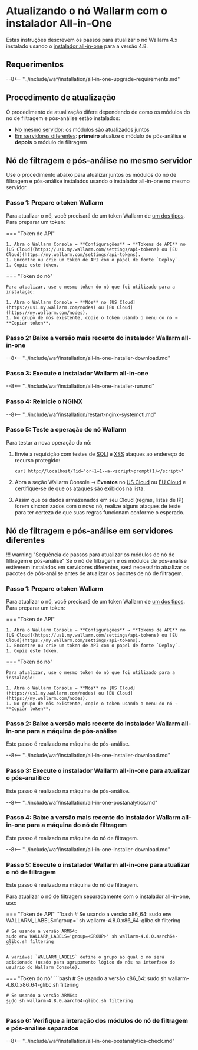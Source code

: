 [statistics-service-all-parameters]:        ../admin-en/configure-statistics-service.md
[img-attacks-in-interface]:                 ../images/admin-guides/test-attacks-quickstart.png
[tarantool-status]:                         ../images/tarantool-status.png
[configure-proxy-balancer-instr]:           ../admin-en/configuration-guides/access-to-wallarm-api-via-proxy.md
[sqli-attack-docs]:                         ../attacks-vulns-list.md#sql-injection
[xss-attack-docs]:                          ../attacks-vulns-list.md#crosssite-scripting-xss

# Atualizando o nó Wallarm com o instalador All-in-One

Estas instruções descrevem os passos para atualizar o nó Wallarm 4.x instalado usando o [instalador all-in-one](../installation/nginx/all-in-one.md) para a versão 4.8.

## Requerimentos

--8<-- "../include/waf/installation/all-in-one-upgrade-requirements.md"

## Procedimento de atualização

O procedimento de atualização difere dependendo de como os módulos do nó de filtragem e pós-análise estão instalados:

* [No mesmo servidor](#filtering-node-and-postanalytics-on-the-same-server): os módulos são atualizados juntos
* [Em servidores diferentes](#filtering-node-and-postanalytics-on-different-servers): **primeiro** atualize o módulo de pós-análise e **depois** o módulo de filtragem

## Nó de filtragem e pós-análise no mesmo servidor

Use o procedimento abaixo para atualizar juntos os módulos do nó de filtragem e pós-análise instalados usando o instalador all-in-one no mesmo servidor.

### Passo 1: Prepare o token Wallarm

Para atualizar o nó, você precisará de um token Wallarm de [um dos tipos](../user-guides/nodes/nodes.md#api-and-node-tokens-for-node-creation). Para preparar um token:

=== "Token de API"

    1. Abra o Wallarm Console → **Configurações** → **Tokens de API** no [US Cloud](https://us1.my.wallarm.com/settings/api-tokens) ou [EU Cloud](https://my.wallarm.com/settings/api-tokens).
    1. Encontre ou crie um token de API com o papel de fonte `Deploy`.
    1. Copie este token.

=== "Token do nó"

    Para atualizar, use o mesmo token do nó que foi utilizado para a instalação:

    1. Abra o Wallarm Console → **Nós** no [US Cloud](https://us1.my.wallarm.com/nodes) ou [EU Cloud](https://my.wallarm.com/nodes).
    1. No grupo de nós existente, copie o token usando o menu do nó → **Copiar token**.

### Passo 2: Baixe a versão mais recente do instalador Wallarm all-in-one

--8<-- "../include/waf/installation/all-in-one-installer-download.md"

### Passo 3: Execute o instalador Wallarm all-in-one

--8<-- "../include/waf/installation/all-in-one-installer-run.md"

### Passo 4: Reinicie o NGINX

--8<-- "../include/waf/installation/restart-nginx-systemctl.md"

### Passo 5: Teste a operação do nó Wallarm

Para testar a nova operação do nó:

1. Envie a requisição com testes de [SQLI][sqli-attack-docs] e [XSS][xss-attack-docs] ataques ao endereço do recurso protegido:

    ```
    curl http://localhost/?id='or+1=1--a-<script>prompt(1)</script>'
    ```

1. Abra a seção Wallarm Console → **Eventos** no [US Cloud](https://us1.my.wallarm.com/search) ou [EU Cloud](https://my.wallarm.com/search) e certifique-se de que os ataques são exibidos na lista.
1. Assim que os dados armazenados em seu Cloud (regras, listas de IP) forem sincronizados com o novo nó, realize alguns ataques de teste para ter certeza de que suas regras funcionam conforme o esperado.

## Nó de filtragem e pós-análise em servidores diferentes

!!! warning "Sequência de passos para atualizar os módulos de nó de filtragem e pós-análise"
    Se o nó de filtragem e os módulos de pós-análise estiverem instalados em servidores diferentes, será necessário atualizar os pacotes de pós-análise antes de atualizar os pacotes de nó de filtragem.

### Passo 1: Prepare o token Wallarm

Para atualizar o nó, você precisará de um token Wallarm de [um dos tipos](../user-guides/nodes/nodes.md#api-and-node-tokens-for-node-creation). Para preparar um token:

=== "Token de API"

    1. Abra o Wallarm Console → **Configurações** → **Tokens de API** no [US Cloud](https://us1.my.wallarm.com/settings/api-tokens) ou [EU Cloud](https://my.wallarm.com/settings/api-tokens).
    1. Encontre ou crie um token de API com o papel de fonte `Deploy`.
    1. Copie este token.

=== "Token do nó"

    Para atualizar, use o mesmo token do nó que foi utilizado para a instalação:

    1. Abra o Wallarm Console → **Nós** no [US Cloud](https://us1.my.wallarm.com/nodes) ou [EU Cloud](https://my.wallarm.com/nodes).
    1. No grupo de nós existente, copie o token usando o menu do nó → **Copiar token**.

### Passo 2: Baixe a versão mais recente do instalador Wallarm all-in-one para a máquina de pós-análise

Este passo é realizado na máquina de pós-análise.

--8<-- "../include/waf/installation/all-in-one-installer-download.md"

### Passo 3: Execute o instalador Wallarm all-in-one para atualizar o pós-analítico

Este passo é realizado na máquina de pós-análise.

--8<-- "../include/waf/installation/all-in-one-postanalytics.md"

### Passo 4: Baixe a versão mais recente do instalador Wallarm all-in-one para a máquina do nó de filtragem

Este passo é realizado na máquina do nó de filtragem.

--8<-- "../include/waf/installation/all-in-one-installer-download.md"

### Passo 5: Execute o instalador Wallarm all-in-one para atualizar o nó de filtragem

Este passo é realizado na máquina do nó de filtragem.

Para atualizar o nó de filtragem separadamente com o instalador all-in-one, use:

=== "Token de API"
    ```bash
    # Se usando a versão x86_64:
    sudo env WALLARM_LABELS='group=<GROUP>' sh wallarm-4.8.0.x86_64-glibc.sh filtering

    # Se usando a versão ARM64:
    sudo env WALLARM_LABELS='group=<GROUP>' sh wallarm-4.8.0.aarch64-glibc.sh filtering
    ```        

    A variável `WALLARM_LABELS` define o grupo ao qual o nó será adicionado (usado para agrupamento lógico de nós na interface do usuário do Wallarm Console).

=== "Token do nó"
    ```bash
    # Se usando a versão x86_64:
    sudo sh wallarm-4.8.0.x86_64-glibc.sh filtering

    # Se usando a versão ARM64:
    sudo sh wallarm-4.8.0.aarch64-glibc.sh filtering
    ```

### Passo 6: Verifique a interação dos módulos do nó de filtragem e pós-análise separados

--8<-- "../include/waf/installation/all-in-one-postanalytics-check.md"
